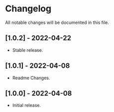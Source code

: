 # Changelog

All notable changes will be documented in this file.

## [1.0.2] - 2022-04-22

* Stable release.
## [1.0.1] - 2022-04-08

* Readme Changes.

## [1.0.0] - 2022-04-08

* Initial release.
